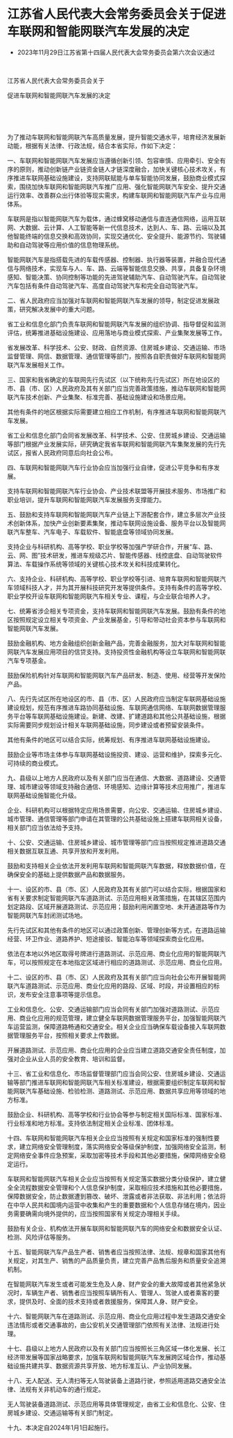 # 江苏省人民代表大会常务委员会关于促进车联网和智能网联汽车发展的决定

- 2023年11月29日江苏省第十四届人民代表大会常务委员会第六次会议通过

<!-- INFO END -->

​

江苏省人民代表大会常务委员会关于

促进车联网和智能网联汽车发展的决定

​

​

为了推动车联网和智能网联汽车高质量发展，提升智能交通水平，培育经济发展新动能，根据有关法律、行政法规，结合本省实际，作如下决定：

一、车联网和智能网联汽车发展应当遵循创新引领、包容审慎、应用牵引、安全有序的原则，推动创新链产业链资金链人才链深度融合，加快关键核心技术攻关，有序推进车联网基础设施建设，支持网联赋能与单车智能协同发展，鼓励商业模式探索，围绕加快车联网和智能网联汽车推广应用、强化智能网联汽车安全、提升交通运行效率、改善群众出行体验等现实需求，构建车联网和智能网联汽车产业与应用体系。

车联网是指以智能网联汽车为载体，通过蜂窝移动通信与直连通信网络，运用互联网、大数据、云计算、人工智能等新一代信息技术，达到人、车、路、云端以及其他智能终端的信息交换和高效协同，实现交通优化、安全提升、能源节约、驾驶辅助和自动驾驶等应用价值的信息物理系统。

智能网联汽车是指搭载先进的车载传感器、控制器、执行器等装置，并融合现代通信与网络技术，实现车与人、车、路、云端等智能信息交换、共享，具备复杂环境感知、智能决策、协同控制等功能的先进驾驶辅助汽车、自动驾驶汽车。自动驾驶汽车包括有条件自动驾驶汽车、高度自动驾驶汽车和完全自动驾驶汽车。

二、省人民政府应当加强对车联网和智能网联汽车发展的领导，制定促进发展政策，研究解决发展中的重大问题。

省工业和信息化部门负责车联网和智能网联汽车发展的组织协调、指导督促和监测评估，统筹推进基础设施建设、应用落地与商业模式探索、产业集聚发展等工作。

省发展改革、科学技术、公安、财政、自然资源、住房城乡建设、交通运输、市场监督管理、网信、数据管理、通信管理等部门，按照各自职责做好车联网和智能网联汽车发展相关工作。

三、国家和我省确定的车联网先行先试区（以下统称先行先试区）所在地设区的市、县（市、区）人民政府及其有关部门应当完善政策措施，推动车联网和智能网联汽车技术创新、产业集聚、标准完善、基础设施建设和场景应用。

其他有条件的地区根据实际需要建立相应工作机制，有序推进车联网和智能网联汽车发展。

省工业和信息化部门会同省发展改革、科学技术、公安、住房城乡建设、交通运输等部门根据产业发展实际，研究确定我省车联网和智能网联汽车集聚发展的先行先试区，报省人民政府同意后向社会公布。

四、车联网和智能网联汽车行业协会应当加强行业自律，促进公平竞争和有序发展。

支持车联网和智能网联汽车行业协会、产业技术联盟等开展技术服务、市场推广和职业培训，提升车联网和智能网联汽车发展服务支撑能力。

五、鼓励和支持车联网和智能网联汽车产业链上下游配套合作，建立多层次产业技术创新体系，加快产业创新要素集聚，推动车联网设施设备、服务平台以及智能网联汽车整车、汽车电子、车载软件、智能底盘等领域协同发展。

支持企业与科研机构、高等学校、职业学校等加强产学研合作，开展“车、路、云、网、图”技术研发，推进车规级芯片、智能传感器、线控底盘、自动驾驶软件算法、车载操作系统等领域的关键核心技术攻关和科技成果转化。

六、支持企业、科研机构、高等学校、职业学校等引进、培育车联网和智能网联汽车领域科技人才，并为其开展科技研究开发等提供条件。支持有条件的高等学校、职业学校开设车联网和智能网联汽车相关专业、课程，与企业联合培养人才。

七、统筹省涉企相关专项资金，支持车联网和智能网联汽车发展。鼓励有条件的地区按照规定设立相关专项资金、产业发展基金，引导和带动社会资本参与车联网和智能网联汽车发展。

鼓励金融机构、地方金融组织创新金融产品，完善金融服务，加大对车联网和智能网联汽车发展应用项目的信贷支持。支持投资性金融机构等设立车联网和智能网联汽车专项基金。

鼓励保险机构针对车联网和智能网联汽车产品研发、制造、使用、经营等开发保险产品。

八、先行先试区所在地设区的市、县（市、区）人民政府应当制定车联网基础设施建设规划，规范有序推进车路协同基础设施、车联网通信网络、车联网数据管理服务平台等车联网基础设施建设。新建、改建、扩建道路和其他公共基础设施，根据实际需要同步规划设计相关车联网基础设施，同步建设或者预留安装条件。

其他有条件的地区可以结合实际，统筹规划、有序推进车联网基础设施建设。

鼓励企业等市场主体参与车联网基础设施投资、建设、运营和维护，探索多元化、可持续的商业模式。

九、县级以上地方人民政府以及有关部门应当在通信、大数据、道路建设、交通管理、城市建设等领域支持融合通信、环境感知、边缘计算等技术应用推广，推进车联网基础设施智能化升级。

企业、科研机构可以根据特定应用场景需要，向公安、交通运输、住房城乡建设、城市管理、通信管理等部门申请在其管理的公共基础设施上搭建车联网相关设备，相关部门应当依法给予支持。

十、公安、交通运输、住房城乡建设、城市管理等部门应当按照规定推进道路交通相关数据互联互通、共享开放和开发利用。

鼓励和支持相关企业依法开发利用车联网和智能网联汽车数据，释放数据价值，在确保安全的基础上提供数据产品和数据服务。

十一、设区的市、县（市、区）人民政府及其有关部门可以结合实际，根据国家和省有关要求制定智能网联汽车道路测试、示范应用相关政策措施，在其辖区范围内划定路段、区域开展道路测试、示范应用；鼓励利用闲置空地、未开通道路等作为智能网联汽车封闭测试场地。

先行先试区和其他有条件的地区可以通过政策创新、管理创新等方式，在道路运输经营、环卫作业、道路养护、短途接驳、智能泊车等领域探索商业化应用。

依法在本地以外地区取得号牌进行道路测试、示范应用、商业化应用的智能网联汽车，可以按照规定在本地指定区域进行相应的道路测试、示范应用、商业化应用。

十二、设区的市、县（市、区）人民政府及其有关部门应当向社会公布开展智能网联汽车道路测试、示范应用、商业化应用的路段、区域、时段，并设置相应的标识，发布安全注意事项等提示信息。

工业和信息化、公安、交通运输部门应当会同有关部门加强对道路测试、示范应用、商业化应用的规范管理，建立健全车联网数据管理服务平台，加强智能网联汽车运营监测，保障道路畅通和交通安全。相关企业应当确保车载设备接入车联网数据管理服务平台，按照相关要求上传数据。

开展道路测试、示范应用、商业化应用的企业应当建立道路交通安全责任制度，加强对企业从业人员的安全教育、培训和监督。

十三、省工业和信息化、市场监督管理部门应当会同公安、住房城乡建设、交通运输等部门推进车联网和智能网联汽车相关标准建设，根据需要组织制定车联网和智能网联汽车基础设施、检验检测、道路测试、示范应用、数据共享应用等领域的地方标准。

鼓励企业、科研机构、高等学校和行业协会等参与制定相关国际标准、国家标准、行业标准和地方标准。支持依法制定相关企业标准、团体标准。

十四、车联网和智能网联汽车相关企业应当按照有关规定和国家标准的强制性要求，建立网络安全管理制度，落实网络安全等级保护制度，加强网络安全监测，制定网络安全事件应急预案，采取加密等技术手段和其他必要措施，保障网络安全稳定运行。

车联网和智能网联汽车相关企业应当按照有关规定落实数据分类分级保护，建立健全全流程数据安全管理和个人信息保护制度，采取相应技术措施和其他必要措施，保障数据安全，防止数据遭到篡改、破坏、泄露或者非法获取、非法利用；依法将在中华人民共和国境内运营中收集和产生的重要数据和个人信息存储在境内，因业务需要确需向境外提供的，应当按照国家有关规定办理相关手续。

鼓励有关企业、机构依法开展车联网和智能网联汽车的网络安全和数据安全认证、检测、风险评估等服务。

十五、智能网联汽车产品生产者、销售者应当按照法律、法规、规章和国家其他有关规定，对其生产、销售的产品质量负责，建立完善产品售后服务和质量安全追溯机制。

在智能网联汽车发生或者可能发生危及人身、财产安全的重大故障或者其他紧急状况时，车辆生产者、销售者应当按照车辆所有人、管理人、驾驶人或者乘客的要求，提供及时、全面的技术支持或者救援服务，保障其人身、财产安全。

十六、智能网联汽车在道路测试、示范应用、商业化应用过程中发生道路交通安全违法情形或者交通事故的，由公安机关交通管理部门依照有关法律、法规进行处理。

十七、县级以上地方人民政府以及有关部门应当按照长三角区域一体化发展、长江经济带发展等国家战略要求，加强车联网和智能网联汽车发展跨区域合作，推动基础设施共建共享、数据资源共享开放、地方标准互认、产业协同发展。

十八、无人配送、无人清扫等无人驾驶装备上道路行驶，参照适用道路交通安全法律、法规有关非机动车的通行规定。

无人驾驶装备道路测试、示范应用等具体管理规定，由省工业和信息化、公安、住房城乡建设、交通运输等有关部门制定。

十九、本决定自2024年1月1日起施行。
